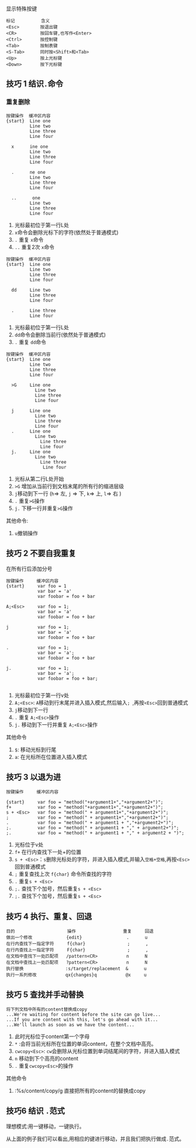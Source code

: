 显示特殊按键

```
标记          含义
<Esc>        按退出键
<CR>         按回车键,也写作<Enter>
<Ctrl>       按控制键
<Tab>        按制表键
<S-Tab>      同时按<Shift>和<Tab>
<Up>         按上光标键
<Down>       按下光标键
```

## 技巧 1 结识`.`命令

### 重复删除
```
按键操作  缓冲区内容
{start}  Line one  
         Line two
         Line three
         Line four
         
  x      ine one  
         Line two
         Line three
         Line four
         
  .      ne one  
         Line two
         Line three
         Line four
       
  ..      one  
         Line two
         Line three
         Line four
```

1. 光标最初位于第一行L处
2. 	`x`命令会删除光标下的字符(依然处于普通模式)
3. `.` 重复 `x`命令
4. `..` 重复2次 `x`命令

```
按键操作  缓冲区内容
{start}  Line one  
         Line two
         Line three
         Line four
         
  dd     Line two
         Line three
         Line four
         
  .      Line three
         Line four
```

1. 光标最初位于第一行L处
2. 	`dd`命令会删除当前行(依然处于普通模式)
3. `.` 重复 `dd`命令



```
按键操作  缓冲区内容
{start}  Line one  
         Line two
         Line three
         Line four
         
  >G     Line one
           Line two
           Line three
           Line four
         
  j      Line one
           Line two
           Line three
           Line four
  .      Line one
           Line two
             Line three
             Line four
  j.     Line one
           Line two
             Line three
              Line four
```

1. 光标从第二行L处开始
2. `>G` 增加从当前行到文档末尾的所有行的缩进层级
3. `j`移动到下一行 (`h`=> 左, `j` => 下, `k`=> 上, `l`=> 右 )
4. `.` 重复`>G`操作
5. `j.` 下移一行并重复`>G`操作

其他命令:

1. `u`撤销操作

## 技巧 2 不要自我重复

在所有行后添加分号

```
按键操作     缓冲区内容
{start}     var foo = 1
            var bar = 'a'
            var foobar = foo + bar

A;<Esc>     var foo = 1;
            var bar = 'a'
            var foobar = foo + bar
            
j           var foo = 1;
            var bar = 'a'
            var foobar = foo + bar

.           var foo = 1;
            var bar = 'a';
            var foobar = foo + bar

j.          var foo = 1;
            var bar = 'a';
            var foobar = foo + bar;         
            
```

1. 光标最初位于第一行v处
2. `A;<Esc>`: `A`移动到行末尾并进入插入模式,然后输入`; `,再按`<Esc>`回到普通模式
3. `j`移动到下一行
4. `.` 重复 `A;<Esc>`操作
5. `j.` 移动到下一行并重复 `A;<Esc>`操作


其他命令

1. `$`: 移动光标到行尾
2. `a`: 在光标所在位置进入插入模式



## 技巧 3 以退为进

```
按键操作     缓冲区内容

{start}     var foo = "method("+argument1+","+argument2+")";
f+          var foo = "method("+argument1+","+argument2+")";
s + <Esc>   var foo = "method(" + argument1+","+argument2+")";
;           var foo = "method(" + argument1+","+argument2+")";
.           var foo = "method(" + argument1 + ","+argument2+")";
;.          var foo = "method(" + argument1 + "," + argument2+")";
;.          var foo = "method(" + argument1 + "," + argument2 + ")";

```

1. 光标位于v处
2. `f+` 在行内查找下一处+的位置
3. `s + <Esc>`：`s`删除光标处的字符，并进入插入模式,并输入`空格+空格`,再按`<Esc>`回到普通模式
4. `;` 重复查找上次 `f{char}` 命令所查找的字符
5. `.` 重复`s + <Esc>`
6. `;.` 查找下个加号，然后重复`s + <Esc>`
7. `;.` 查找下个加号，然后重复`s + <Esc>`


<!--1. `f{char}`在行内查找下一处该字符的位置
2. `;` 重复查找上次 f 命令所查找的字符
3. `s` 先删除光标下的字符，然后进入插入模式-->

## 技巧 4 执行、重复、回退

```
目的                    操作                  重复     回退
做出一个修改             {edit}                 .      u
在行内查找下一指定字符     f{char}                ;      ,
在行内查找上一指定字符     F{char}                ;      ,
在文档中查找下一处匹配项   /pattern<CR>           n      N在文档中查找上一处匹配项   ?pattern<CR>           n      N
执行替换                :s/target/replacement  &      u
执行一系列修改           qx{changes}q           @x     u  
```

## 技巧 5 查找并手动替换
```
将下列文档中所有的content替换成copy
...We're waiting for content before the site can go live... 
...If you are content with this, let's go ahead with it... 
...We'll launch as soon as we have the content...
```

1. 此时光标位于content第一个字母
2. `*` :会将当前光标所在位置的单词content，在整个文档中高亮。
3. `cwcopy<Esc>`: `cw`会删除从光标位置到单词结尾间的字符，并进入插入模式
4. `n` 移动到下个高亮的content
5. `.` 重复`cwcopy<Esc>`的操作

其他命令

1. :%s/content/copy/g 直接把所有的content的替换成copy

## 技巧6 结识 `.`范式

理想模式:用一键移动，一键执行。

从上面的例子我们可以看出,用相应的键进行移动，并且我们把执行做成`.`范式。



